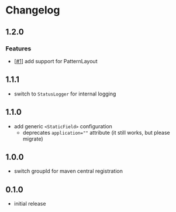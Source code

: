 # Changelog

## 1.2.0

### Features

* [[#1](https://github.com/wywygmbh/log4j-plugin-fluency/pull/1)] add support for PatternLayout

## 1.1.1
* switch to `StatusLogger` for internal logging

## 1.1.0
* add generic `<StaticField>` configuration
    * deprecates `application=""` attribute (it still works, but please migrate)

## 1.0.0
* switch groupId for maven central registration

## 0.1.0
* initial release
